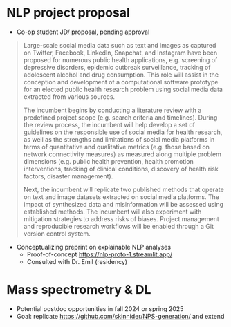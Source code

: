 


# NLP project proposal

- Co-op student JD/ proposal, pending approval

> Large-scale social media data such as text and images as captured on Twitter, Facebook, LinkedIn, Snapchat, and Instagram have been proposed for numerous public health applications, e.g. screening of depressive disorders, epidemic outbreak surveillance, tracking of adolescent alcohol and drug consumption. This role will assist in the conception and development of a computational software prototype for an elected public health research problem using social media data extracted from various sources.
> 
> The incumbent begins by conducting a literature review with a predefined project scope (e.g. search criteria and timelines). During the review process, the incumbent will help develop a set of guidelines on the responsible use of social media for health research, as well as the strengths and limitations of social media platforms in terms of quantitative and qualitative metrics (e.g. those based on network connectivity measures) as measured along multiple problem dimensions (e.g. public health prevention, health promotion interventions, tracking of clinical conditions, discovery of health risk factors, disaster management). 
>
> Next, the incumbent will replicate two published methods that operate on text and image datasets extracted on social media platforms. The impact of synthesized data and misinformation will be assessed using established methods. The incumbent will also experiment with mitigation strategies to address risks of biases. Project management and reproducible research workflows will be enabled through a Git version control system.


- Conceptualizing preprint on explainable NLP analyses
  - Proof-of-concept https://nlp-proto-1.streamlit.app/ 
  - Consulted with Dr. Emil (residency) 

# Mass spectrometry & DL 

- Potential postdoc opportunities in fall 2024 or spring 2025
- Goal: replicate https://github.com/skinnider/NPS-generation/ and extend
